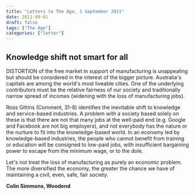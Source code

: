 ```yaml
---
title: "Letters to The Age, 1 September 2011"
date: 2011-09-01
draft: false
tags: ["The Age"]
categories: ["letter"]
---
```


## Knowledge shift not smart for all

DISTORTION of the free market in support of manufacturing is unappealing but
should be considered in the interest of the bigger picture. Australia's
capitals are among the world's most liveable cities. One of the underlying
contributors must be the relative fairness of our society and traditionally
narrow spread of incomes (widening with the loss of manufacturing jobs).

Ross Gittins (Comment, 31-8) identifies the inevitable shift to knowledge and
service-based industries. A problem with a society based solely on these is
that there are not that many jobs at the well-paid end (e.g. Google and
Facebook are not big employers), and not everybody has the nature or the
nurture to fit into the knowledge-based world. In an economy led by
knowledge-based industries, the people who cannot benefit from training or
education will be consigned to low-paid jobs, with insufficient bargaining
power to escape from the minimum wage, or to the dole.

Let's not treat the loss of manufacturing as purely an economic problem. The
more diversified the economy, the greater the chance we have of maintaining a
civil, even, safe, fair society.

**Colin Simmons, Woodend**

